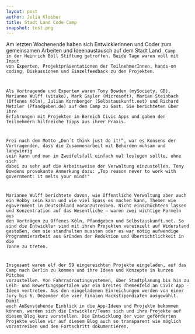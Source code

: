 ```yaml
---
layout: post
author: Julia Kloiber
title: Stadt Land Code Camp
snapshot: test.png
---
```


Am letzten Wochenende haben sich Entwicklerinnen und Coder zum gemeinsamen Arbeiten und Ideenaustausch auf dem Stadt Land <Code> Camp in der Heinrich Böll Stiftung getroffen. Beide Tage waren voll mit Input von Experten, Projektpräsentationen der TeilnehmerInnen, hands-on coding, Diskussionen und Einzelfeedback zu den Projekten.

Als Vortragende und Experten waren Tony Bowden (mySociety, GB), Marianne Wulff (vitako), Mark Gayler (Microsoft), Marian Steinbach (Offenes Köln), Julian Kornberger (Selbstauskunft.net) und Richard Metzler (Pfandgeben.de) auf dem Camp zu Gast. Sie berichteten über ihre Erfahrungen mit Projekten im Bereich Civic Apps und gaben den Teilnehmern hilfreiche Tipps aus ihrer Praxis.

Frei nach dem Motto „Don´t think just do it!“, war es Konsens der Vortragenden, dass die Zusammenarbeit mit Behörden mühsam und langwierig sein kann und man im Zweifelsfall einfach mal loslegen sollte, ohne sich dabei zu sehr auf die Arbeitsweise der Verwaltung einzustellen. Tony Bowdens provokante Anmerkung dazu: „Top reason never to work with government: it melts your mind!"
 
Marianne Wulff berichtete davon, wie öffentliche Verwaltung aber auch ein Hobby sein kann und wie viel Spass es machen kann, Themen wie egovernment in Deutschland voranzutreiben. Nicht einschüchtern lassen und Konzentration auf das Wesentliche – waren zwei wichtige Formeln aus den Vorträgen zu Offenes Köln, Pfandgeben und Selbstauskunft.net. So sind die Entwickler sind mit ihren Projekten vereinzelt auf Widerstand gestoßen, dem sie standhalten mussten oder es war nötig aufwendige Programmierarbeit aus Gründen der Reduktion und Übersichtlichkeit in die Tonne zu treten.

Insgesamt waren elf der 59 eingereichten Projekte eingeladen, auf das Camp nach Berlin zu kommen und ihre Ideen und Konzepte in kurzen Pitches vorzustellen. Von Fahrradroutingsystemen, über Stadtplanung bis hin zu Leih- und Bewertungsportalen war ein breites Themenfeld an Civic App - Ideen vertreten. Aus den eingeladenen Einreichungen werden von einer Jury bis 6. Dezember die vier finalen Hackstipendiaten ausgewählt.
Damit auch Außenstehende Einblick in die App-Ideen und Projekte bekommen können, werden sich die Entwickler/Teams sich und ihre Projekte auf diesem Blog kurz vorstellen. Die Entwicklung der vier geförderten Projekte wollen wir auf diesem Blog auch so transparent wie möglich vorantreiben und den Fortschritt dokumentieren.
